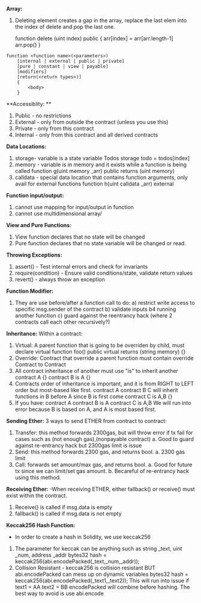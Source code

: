 **Array:** 
1) Deleting element creates a gap in the array, replace the last elem into the index of delete and pop the last one.

    function delete (uint index) public 
    {
    arr[index] = arr[arr.length-1]
    arr.pop()
    }


````
function <function name>(<parameters>)
    [internal | external | public | private]
    [pure | constant | view | payable]
    [modifiers]
    [return(<return types>)]
    {
        <body>
    }
````

**Accessiblity: **
1. Public - no restrictions
2. External - only from outside the contract (unless you use this)
3. Private - only from this contract
4. Internal - only from this contract and all derived contracts

**Data Locations:**
1) storage- variable is a state variable
    Todos storage todo = todos[index]
2) memory - variable is in memory and it exists while a function is being called
    function g(uint memory _arr) public returns (uint memory) 
3) calldata - special data location that contains function arguments, only avail for external functions
    function h(uint calldata _arr) external
    
**Function input/output:**
1) cannot use mapping for input/output in function
2) cannot use multidimensional array/

**View and Pure Functions:**
1) View function declares that no state will be changed
2) Pure function declares that no state variable will be changed or read.

**Throwing Exceptions:**
1) assert() - Test internal errors and check for invariants
2) require(condition) - Ensure valid conditions/state, validate return values
3) revert() - always throw an exception

**Function Modifier:**
1) They are use before/after a function call to do:
    a) restrict write access to specific msg.sender of the contract
    b) validate inputs b4 running another function
    c) guard against the reentrancy hack (where 2 contracts call each other recursively?)
  
**Inheritance:** 
Within a contract:
1) Virtual: A parent function that is going to be overriden by child, must declare virtual
    function foo() public virtual returns (string memory) {}
2) Override: Contract that override a parent function must contain override
Contract to Contract
3) All contract inheritance of another must use "is" to inherit another
    contract A {}
    contract B is A {}
4) Contracts order of inheritance is important, and it is from RIGHT to LEFT order but most-based like first.
    contract A
    contract B
    C will inherit functions in B before A since B is first come
    contract C is A,B {}
5) If you have:
    contract A
    contract B is A
    contract C is A,B
   We will run into error because B is based on A, and A is most based first.
   
**Sending Ether:**
3 ways to send ETHER from contract to contract:
1) Transfer: this method forwards 2300gas, but will throw error if tx fail for cases such as (not enough gas),(nonpayable contract)
    a. Good to guard against re-entrancy hack but 2300gas limit is issue
2) Send: this method forwards 2300 gas, and returns bool.
    a. 2300 gas limit
3) Call: forwards set amount/max gas, and returns bool.
    a. Good for future tx since we can limit/set gas amount.
    b. Becareful of re-entrancy hack using this method.

**Receiving Ether:**
-When receiving ETHER, either fallback() or receive() must exist within the contract.
1) Receive() is called if msg.data is empty
2) fallback() is called if msg.data is not empty

**Keccak256 Hash Function:**
- In order to create a hash in Solidity, we use keccak256
1) The parameter for keccak can be anything such as string _text, uint _num, address _addr
    bytes32 hash = keccak256(abi.encodePacked(_text,_num,_addr));
2) Collision Resistant - keccak256 is collision resistant BUT abi.encodePacked can mess up on dynamic variables
    bytes32 hash = keccak256(abi.encodePacked(_text1,_text2));
    This will run into issue if 
    text1 = AA
    text2 = BB
    encodePacked will combine before hashing.
    The best way to avoid is use abi.encode
